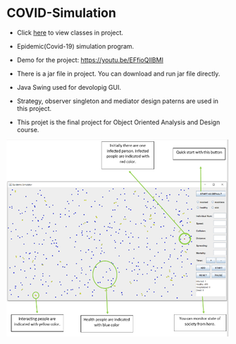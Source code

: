 # COVID-Simulation

- Click [here](simulation/src/com/company/) to view classes in project.
- Epidemic(Covid-19) simulation program.
- Demo for the project:  https://youtu.be/EFfioQIlBMI
- There is a jar file in project. You can download and run jar file directly.

- Java Swing used for devolopig GUI.
- Strategy, observer singleton and mediator design paterns are used in this project.
- This projet is the final project for Object Oriented Analysis and Design course.



<img src="Resources/introduceGui.PNG" >



